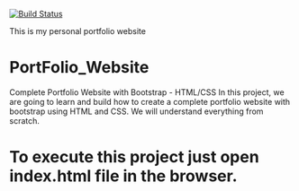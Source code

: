[![Build Status](https://travis-ci.org/zonayedpca/zonayed.me.svg?branch=master)](https://travis-ci.org/zonayedpca/zonayed.me)

This is my personal portfolio website

# PortFolio_Website
Complete Portfolio Website with Bootstrap - HTML/CSS In this project, we are going to learn and build how to create a complete portfolio website with bootstrap using HTML and CSS. We will understand everything from scratch.

# To execute this project just open index.html file in the browser.
